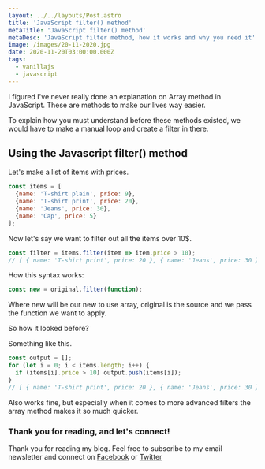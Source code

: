 ```yaml
---
layout: ../../layouts/Post.astro
title: 'JavaScript filter() method'
metaTitle: 'JavaScript filter() method'
metaDesc: 'JavaScript filter method, how it works and why you need it'
image: /images/20-11-2020.jpg
date: 2020-11-20T03:00:00.000Z
tags:
  - vanillajs
  - javascript
---
```


I figured I've never really done an explanation on Array method in JavaScript. These are methods to make our lives way easier.

To explain how you must understand before these methods existed, we would have to make a manual loop and create a filter in there.

## Using the Javascript filter() method

Let's make a list of items with prices.

```js
const items = [
  {name: 'T-shirt plain', price: 9},
  {name: 'T-shirt print', price: 20},
  {name: 'Jeans', price: 30},
  {name: 'Cap', price: 5}
];
```

Now let's say we want to filter out all the items over 10\$.

```js
const filter = items.filter(item => item.price > 10);
// [ { name: 'T-shirt print', price: 20 }, { name: 'Jeans', price: 30 } ]
```

How this syntax works:

```js
const new = original.filter(function);
```

Where new will be our new to use array, original is the source and we pass the function we want to apply.

So how it looked before?

Something like this.

```js
const output = [];
for (let i = 0; i < items.length; i++) {
  if (items[i].price > 10) output.push(items[i]);
}
// [ { name: 'T-shirt print', price: 20 }, { name: 'Jeans', price: 30 } ]
```

Also works fine, but especially when it comes to more advanced filters the array method makes it so much quicker.

### Thank you for reading, and let's connect!

Thank you for reading my blog. Feel free to subscribe to my email newsletter and connect on [Facebook](https://www.facebook.com/DailyDevTipsBlog) or [Twitter](https://twitter.com/DailyDevTips1)
